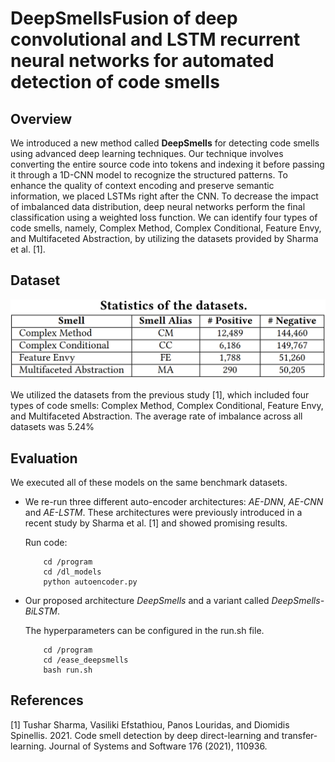 # **DeepSmellsFusion of deep convolutional and LSTM recurrent neural networks for automated detection of code smells**

## **Overview**
We introduced a new method called **DeepSmells** for detecting code smells using advanced deep learning techniques. Our technique involves converting the entire source code into tokens and indexing it before passing it through a 1D-CNN model to recognize the structured patterns. To enhance the quality of context encoding and preserve semantic information, we placed LSTMs right after the CNN. To decrease the impact of imbalanced data distribution, deep neural networks perform the final classification using a weighted loss function. We can identify four types of code smells, namely, Complex Method, Complex Conditional, Feature Envy, and Multifaceted Abstraction, by utilizing the datasets provided by Sharma et al. [1].

## **Dataset**
<img src="img/dataset.png" width="750">

We utilized the datasets from the previous study [1], which included four types of code smells: Complex Method, Complex Conditional, Feature Envy, and Multifaceted Abstraction. The average rate of imbalance across all datasets was 5.24%

## **Evaluation**
We executed all of these models on the same benchmark datasets.

 - We re-run three different auto-encoder architectures: *AE-DNN*, *AE-CNN* and *AE-LSTM*. These architectures were previously introduced in a recent study by Sharma et al. [1] and showed promising results.
    
    Run code:
    ```
        cd /program
        cd /dl_models
        python autoencoder.py
    ```
 - Our proposed architecture *DeepSmells* and a variant called *DeepSmells-BiLSTM*.
    
    The hyperparameters can be configured in the run.sh file.
    ```
        cd /program
        cd /ease_deepsmells
        bash run.sh
    ```

## **References**
[1] Tushar Sharma, Vasiliki Efstathiou, Panos Louridas, and Diomidis Spinellis. 2021. Code smell detection by deep direct-learning and transfer-learning. Journal of Systems and Software 176 (2021), 110936.


